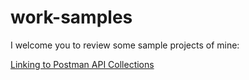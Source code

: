 # work-samples

I welcome you to review some sample projects of mine:

[Linking to Postman API Collections](https://github.com/jasongannon/work-samples/blob/main/linking-to-postman.md)
